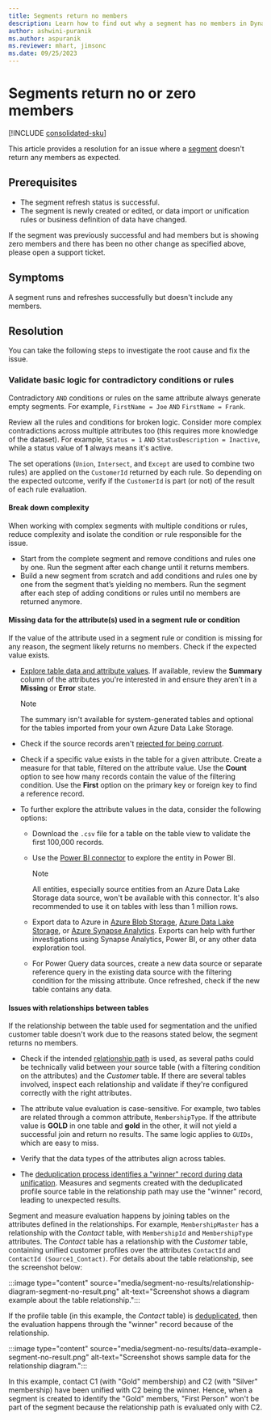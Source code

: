 ```yaml
---
title: Segments return no members
description: Learn how to find out why a segment has no members in Dynamics 365 Customer Insights - Data.
author: ashwini-puranik
ms.author: aspuranik
ms.reviewer: mhart, jimsonc
ms.date: 09/25/2023
---
```

# Segments return no or zero members

[!INCLUDE [consolidated-sku](../../includes/consolidated-sku.md)]

This article provides a resolution for an issue where a [segment](/dynamics365/customer-insights/segments) doesn't return any members as expected.

## Prerequisites

- The segment refresh status is successful.
- The segment is newly created or edited, or data import or unification rules or business definition of data have changed.

If the segment was previously successful and had members but is showing zero members and there has been no other change as specified above, please open a support ticket.

## Symptoms

A segment runs and refreshes successfully but doesn't include any members.

## Resolution

You can take the following steps to investigate the root cause and fix the issue.

### Validate basic logic for contradictory conditions or rules

Contradictory `AND` conditions or rules on the same attribute always generate empty segments. For example, `FirstName = Joe` `AND` `FirstName = Frank`.

Review all the rules and conditions for broken logic. Consider more complex contradictions across multiple attributes too (this requires more knowledge of the dataset). For example, `Status = 1` `AND` `StatusDescription = Inactive`, while a status value of **1** always means it's active.

The set operations (`Union`, `Intersect`, and `Except` are used to combine two rules) are applied on the `CustomerId` returned by each rule. So depending on the expected outcome, verify if the `CustomerId` is part (or not) of the result of each rule evaluation.

#### Break down complexity

When working with complex segments with multiple conditions or rules, reduce complexity and isolate the condition or rule responsible for the issue.

- Start from the complete segment and remove conditions and rules one by one. Run the segment after each change until it returns members.
- Build a new segment from scratch and add conditions and rules one by one from the segment that’s yielding no members. Run the segment after each step of adding conditions or rules until no members are returned anymore.

#### Missing data for the attribute(s) used in a segment rule or condition

If the value of the attribute used in a segment rule or condition is missing for any reason, the segment likely returns no members. Check if the expected value exists.

- [Explore table data and attribute values](/dynamics365/customer-insights/entities#explore-a-specific-entitys-data). If available, review the **Summary** column of the attributes you're interested in and ensure they aren't in a **Missing** or **Error** state.

  > [!NOTE]
  > The summary isn't available for system-generated tables and optional for the tables imported from your own Azure Data Lake Storage.

- Check if the source records aren't [rejected for being corrupt](/dynamics365/customer-insights/data-sources-manage#corrupt-data-sources).

- Check if a specific value exists in the table for a given attribute. Create a measure for that table, filtered on the attribute value. Use the **Count** option to see how many records contain the value of the filtering condition. Use the **First** option on the primary key or foreign key to find a reference record.

- To further explore the attribute values in the data, consider the following options:

  - Download the `.csv` file for a table on the table view to validate the first 100,000 records.

  - Use the [Power BI connector](/dynamics365/customer-insights/export-power-bi) to explore the entity in Power BI.

    > [!NOTE]
    > All entities, especially source entities from an Azure Data Lake Storage data source, won't be available with this connector. It's also recommended to use it on tables with less than 1 million rows.

  - Export data to Azure in [Azure Blob Storage](/dynamics365/customer-insights/export-azure-blob-storage), [Azure Data Lake Storage](/dynamics365/customer-insights/export-azure-data-lake-storage-gen2), or [Azure Synapse Analytics](/dynamics365/customer-insights/export-azure-synapse-analytics). Exports can help with further investigations using Synapse Analytics, Power BI, or any other data exploration tool.

  - For Power Query data sources, create a new data source or separate reference query in the existing data source with the filtering condition for the missing attribute. Once refreshed, check if the new table contains any data.

#### Issues with relationships between tables

If the relationship between the table used for segmentation and the unified customer table doesn't work due to the reasons stated below, the segment returns no members.

- Check if the intended [relationship path](/dynamics365/customer-insights/relationships#relationship-paths) is used, as several paths could be technically valid between your source table (with a filtering condition on the attributes) and the *Customer* table. If there are several tables involved, inspect each relationship and validate if they're configured correctly with the right attributes.

- The attribute value evaluation is case-sensitive. For example, two tables are related through a common attribute, `MembershipType`. If the attribute value is **GOLD** in one table and **gold** in the other, it will not yield a successful join and return no results. The same logic applies to `GUIDs`, which are easy to miss.

- Verify that the data types of the attributes align across tables.

- The [deduplication process identifies a "winner" record during data unification](/dynamics365/customer-insights/review-unification#verify-output-tables-from-data-unification). Measures and segments created with the deduplicated profile source table in the relationship path may use the "winner" record, leading to unexpected results.

Segment and measure evaluation happens by joining tables on the attributes defined in the relationships. For example, `MembershipMaster` has a relationship with the *Contact* table, with `MembershipId` and `MembershipType` attributes. The *Contact* table has a relationship with the *Customer* table, containing unified customer profiles over the attributes `ContactId` and `ContactId (Source1_Contact)`. For details about the table relationship, see the screenshot below:

:::image type="content" source="media/segment-no-results/relationship-diagram-segment-no-result.png" alt-text="Screenshot shows a diagram example about the table relationship.":::

If the profile table (in this example, the *Contact* table) is [deduplicated](/dynamics365/customer-insights/remove-duplicates), then the evaluation happens through the "winner" record because of the relationship.

:::image type="content" source="media/segment-no-results/data-example-segment-no-result.png" alt-text="Screenshot shows sample data for the relationship diagram.":::

In this example, contact C1 (with "Gold" membership) and C2 (with "Silver" membership) have been unified with C2 being the winner. Hence, when a segment is created to identify the "Gold" members, "First Person" won't be part of the segment because the relationship path is evaluated only with C2.
